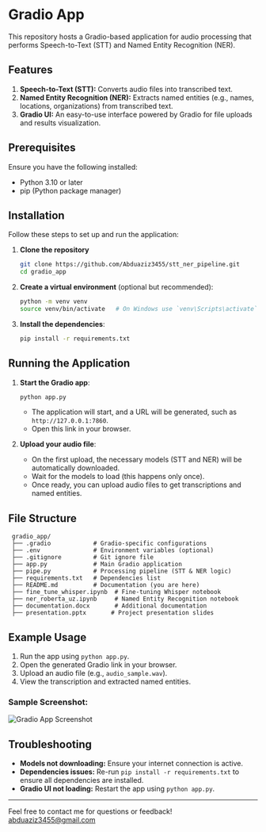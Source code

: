 # Gradio App

This repository hosts a Gradio-based application for audio processing that performs Speech-to-Text (STT) and Named Entity Recognition (NER).

## Features
1. **Speech-to-Text (STT):** Converts audio files into transcribed text.
2. **Named Entity Recognition (NER):** Extracts named entities (e.g., names, locations, organizations) from transcribed text.
3. **Gradio UI:** An easy-to-use interface powered by Gradio for file uploads and results visualization.

## Prerequisites
Ensure you have the following installed:
- Python 3.10 or later
- pip (Python package manager)

## Installation
Follow these steps to set up and run the application:

1. **Clone the repository**
   ```bash
   git clone https://github.com/Abduaziz3455/stt_ner_pipeline.git
   cd gradio_app
   ```

2. **Create a virtual environment** (optional but recommended):
   ```bash
   python -m venv venv
   source venv/bin/activate   # On Windows use `venv\Scripts\activate`
   ```

3. **Install the dependencies**:
   ```bash
   pip install -r requirements.txt
   ```

## Running the Application

1. **Start the Gradio app**:
   ```bash
   python app.py
   ```
   
   - The application will start, and a URL will be generated, such as `http://127.0.0.1:7860`.
   - Open this link in your browser.

2. **Upload your audio file**:
   - On the first upload, the necessary models (STT and NER) will be automatically downloaded.
   - Wait for the models to load (this happens only once).
   - Once ready, you can upload audio files to get transcriptions and named entities.

## File Structure
```
 gradio_app/
 ├── .gradio            # Gradio-specific configurations
 ├── .env               # Environment variables (optional)
 ├── .gitignore         # Git ignore file
 ├── app.py             # Main Gradio application
 ├── pipe.py            # Processing pipeline (STT & NER logic)
 ├── requirements.txt   # Dependencies list
 ├── README.md          # Documentation (you are here)
 ├── fine_tune_whisper.ipynb  # Fine-tuning Whisper notebook
 ├── ner_roberta_uz.ipynb     # Named Entity Recognition notebook
 ├── documentation.docx       # Additional documentation
 ├── presentation.pptx       # Project presentation slides
```

## Example Usage
1. Run the app using `python app.py`.
2. Open the generated Gradio link in your browser.
3. Upload an audio file (e.g., `audio_sample.wav`).
4. View the transcription and extracted named entities.

### Sample Screenshot:
![Gradio App Screenshot](https://drive.google.com/file/d/1-6phuLv-ryM-5auMGfQEAkJiBV5dnSuM/view)

## Troubleshooting
- **Models not downloading:** Ensure your internet connection is active.
- **Dependencies issues:** Re-run `pip install -r requirements.txt` to ensure all dependencies are installed.
- **Gradio UI not loading:** Restart the app using `python app.py`.

---
Feel free to contact me for questions or feedback! abduaziz3455@gmail.com
